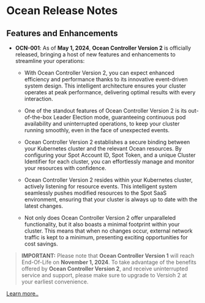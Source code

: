 <meta name=“robots” content=“noindex”>

# Ocean Release Notes

## Features and Enhancements

* **OCN-001**: As of **May 1, 2024**, **Ocean Controller Version 2** is officially released, bringing a host of new features and enhancements to streamline your operations:
  *  With Ocean Controller Version 2, you can expect enhanced efficiency and performance thanks to its innovative event-driven system design. This intelligent architecture ensures your cluster operates at peak performance, delivering optimal results with every interaction.

  *  One of the standout features of Ocean Controller Version 2 is its out-of-the-box Leader Election mode, guaranteeing continuous pod availability and uninterrupted operations, to keep your cluster running smoothly, even in the face of unexpected events.

  *  Ocean Controller Version 2 establishes a secure binding between your Kubernetes cluster and the relevant Ocean resources. By configuring your Spot Account ID, Spot Token, and a unique Cluster Identifier for each cluster, you can effortlessly manage and monitor your resources with confidence.

  *  Ocean Controller Version 2 resides within your Kubernetes cluster, actively listening for resource events. This intelligent system seamlessly pushes modified resources to the Spot SaaS environment, ensuring that your cluster is always up to date with the latest changes.

  *  Not only does Ocean Controller Version 2 offer unparalleled functionality, but it also boasts a minimal footprint within your cluster. This means that when no changes occur, external network traffic is kept to a minimum, presenting exciting opportunities for cost savings. 

>**IMPORTANT:** Please note that **Ocean Controller Version 1** will reach End-Of-Life on **November 1, 2024**. To take advantage of the benefits offered by **Ocean Controller Version 2**, and receive uninterrupted service and support, please make sure to upgrade to Versioh 2 at your earliest convenience.
         
   [Learn more..](https://docs.spot.io/ocean/tutorials/spot-kubernetes-controller/ocean-controller-two-intro)









